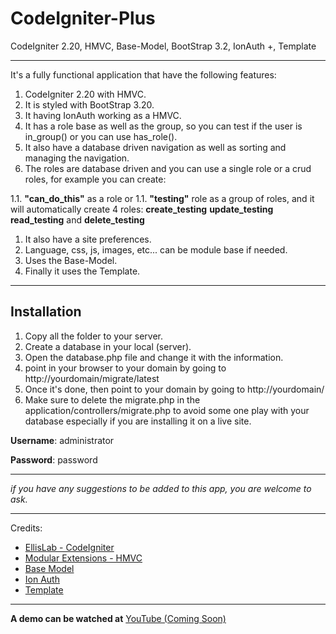 CodeIgniter-Plus
================

CodeIgniter 2.20, HMVC, Base-Model, BootStrap 3.2, IonAuth +, Template

---

It's a fully functional application that have the following features:

1. CodeIgniter 2.20 with HMVC.
1. It is styled with BootStrap 3.20.
1. It having IonAuth working as a HMVC.
1. It has a role base as well as the group, so you can test if the user is in_group() or you can use has_role().
1. It also have a database driven navigation as well as sorting and managing the navigation.
1. The roles are database driven and you can use a single role or 	a crud roles, for example you can create:

1.1. **"can_do_this"** as a role or
1.1. **"testing"** role as a group of roles, and it will automatically create 4 roles: **create_testing** **update_testing** **read_testing** and **delete_testing**

1. It also have a site preferences.
1. Language, css, js, images, etc... can be module base if needed.
1. Uses the Base-Model.
1. Finally it uses the Template.

---
**Installation**
---

1. Copy all the folder to your server.
1. Create a database in your local (server).
1. Open the database.php file and change it with the information.
1. point in your browser to your domain by going to http://yourdomain/migrate/latest
1. Once it's done, then point to your domain by going to http://yourdomain/
1. Make sure to delete the migrate.php in the application/controllers/migrate.php to avoid some one play with your database especially if you are installing it on a live site.

**Username**: administrator

**Password**: password

---

_if you have any suggestions to be added to this app, you are welcome to ask._

---
Credits:
- [EllisLab - CodeIgniter](https://github.com/EllisLab/CodeIgniter)
- [Modular Extensions - HMVC](https://bitbucket.org/wiredesignz/codeigniter-modular-extensions-hmvcxxx)
- [Base Model](https://github.com/jamierumbelow/codeigniter-base-model/blob/master/core/MY_Model.php)
- [Ion Auth](https://github.com/benedmunds/CodeIgniter-Ion-Auth)
- [Template](https://github.com/philsturgeon/codeigniter-template)

---
**A demo can be watched at** [YouTube (Coming Soon)](#)
